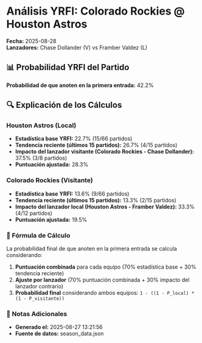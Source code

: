 # Análisis YRFI: Colorado Rockies @ Houston Astros

**Fecha:** 2025-08-28  
**Lanzadores:** Chase Dollander (V) vs Framber Valdez (L)

## 📊 Probabilidad YRFI del Partido

**Probabilidad de que anoten en la primera entrada:** 42.2%

## 🔍 Explicación de los Cálculos

### Houston Astros (Local)
- **Estadística base YRFI:** 22.7% (15/66 partidos)
- **Tendencia reciente (últimos 15 partidos):** 26.7% (4/15 partidos)
- **Impacto del lanzador visitante (Colorado Rockies - Chase Dollander):** 37.5% (3/8 partidos)
- **Puntuación ajustada:** 28.3%

### Colorado Rockies (Visitante)
- **Estadística base YRFI:** 13.6% (9/66 partidos)
- **Tendencia reciente (últimos 15 partidos):** 13.3% (2/15 partidos)
- **Impacto del lanzador local (Houston Astros - Framber Valdez):** 33.3% (4/12 partidos)
- **Puntuación ajustada:** 19.5%

### 📝 Fórmula de Cálculo

La probabilidad final de que anoten en la primera entrada se calcula considerando:
1. **Puntuación combinada** para cada equipo (70% estadística base + 30% tendencia reciente)
2. **Ajuste por lanzador** (70% puntuación combinada + 30% impacto del lanzador contrario)
3. **Probabilidad final** considerando ambos equipos: `1 - ((1 - P_local) * (1 - P_visitante))`

### 📌 Notas Adicionales

- **Generado el:** 2025-08-27 13:21:56
- **Fuente de datos:** season_data.json

